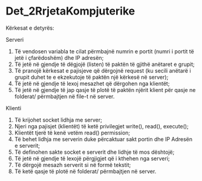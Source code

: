 # Det_2RrjetaKompjuterike
Kërkesat e detyrës:

Serveri 
1. Të vendosen variabla te cilat përmbajnë numrin e portit (numri i portit të jetë i 
çfarëdoshëm) dhe IP adresën; 
2. Të jetë në gjendje të dëgjojë (listen) të paktën të gjithë anëtaret e grupit; 
3. Të pranojë kërkesat e pajisjeve që dërgojnë request (ku secili anëtarë i grupit duhet te e 
ekzekutoje të paktën një kërkesë në server); 
4. Të jetë në gjendje të lexoj mesazhet që dërgohen nga klientët; 
5. Të jetë në gjendje të jap qasje të plotë të paktën njërit klient për qasje ne folderat/ 
përmbajtjen në file-t në server.

Klienti 
1. Të krijohet socket lidhja me server; 
2. Njeri nga pajisjet (klientët) të ketë privilegjet write(), read(), execute(); 
3. Klientët tjerë të kenë vetëm read() permission; 
4. Të behet lidhja me serverin duke përcaktuar sakt portin dhe IP Adresën e serverit; 
5. Të definohen sakte socket e serverit dhe lidhje të mos dështojë; 
6. Të jetë në gjendje të lexojë përgjigjet që i kthehen nga serveri; 
7. Të dërgojë mesazh serverit si në formë tekstit; 
8. Të ketë qasje të plotë në folderat/ përmbajtjen në server.
